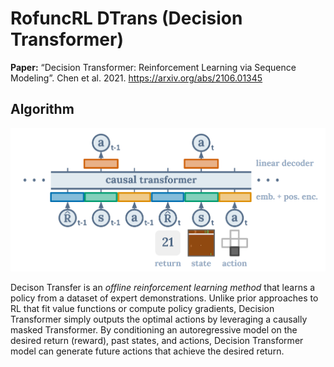 # RofuncRL DTrans (Decision Transformer)

**Paper:** “Decision Transformer: Reinforcement Learning via Sequence Modeling”. Chen et al. 2021.
https://arxiv.org/abs/2106.01345

## Algorithm

![DTrans](../../../img/RofuncDTrans.png)

Decison Transfer is an *offline reinforcement learning method* that learns a policy from a dataset of expert
demonstrations. Unlike prior approaches to RL that fit value functions or compute policy gradients,
Decision Transformer simply outputs the optimal actions by leveraging a causally
masked Transformer. By conditioning an autoregressive model on the desired
return (reward), past states, and actions, Decision Transformer model can generate future actions that achieve the
desired return. 